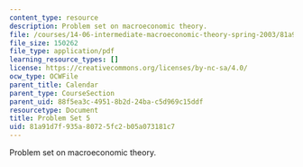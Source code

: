 ```yaml
---
content_type: resource
description: Problem set on macroeconomic theory.
file: /courses/14-06-intermediate-macroeconomic-theory-spring-2003/81a91d7f935a80725fc2b05a073181c7_1406ps5.pdf
file_size: 150262
file_type: application/pdf
learning_resource_types: []
license: https://creativecommons.org/licenses/by-nc-sa/4.0/
ocw_type: OCWFile
parent_title: Calendar
parent_type: CourseSection
parent_uid: 88f5ea3c-4951-8b2d-24ba-c5d969c15ddf
resourcetype: Document
title: Problem Set 5
uid: 81a91d7f-935a-8072-5fc2-b05a073181c7
---
```

Problem set on macroeconomic theory.